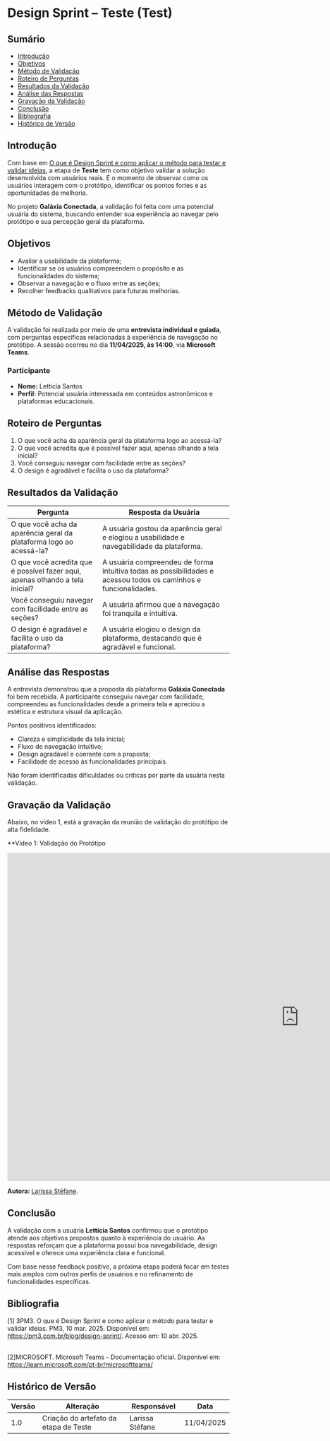 # Design Sprint – Teste (Test)

## Sumário

- [Introdução](#introdução)
- [Objetivos](#objetivos)
- [Método de Validação](#método-de-validação)
- [Roteiro de Perguntas](#roteiro-de-perguntas)
- [Resultados da Validação](#resultados-da-validação)
- [Análise das Respostas](#análise-das-respostas)
- [ Gravação da Validação](#Gravação-da-Validação)
- [Conclusão](#conclusão)
- [Bibliografia](#bibliografia)
- [Histórico de Versão](#histórico-de-versão)

## Introdução

Com base em [O que é Design Sprint e como aplicar o método para testar e validar ideias](https://pm3.com.br/blog/design-sprint/), a etapa de **Teste** tem como objetivo validar a solução desenvolvida com usuários reais. É o momento de observar como os usuários interagem com o protótipo, identificar os pontos fortes e as oportunidades de melhoria.

No projeto **Galáxia Conectada**, a validação foi feita com uma potencial usuária do sistema, buscando entender sua experiência ao navegar pelo protótipo e sua percepção geral da plataforma.

## Objetivos

- Avaliar a usabilidade da plataforma;
- Identificar se os usuários compreendem o propósito e as funcionalidades do sistema;
- Observar a navegação e o fluxo entre as seções;
- Recolher feedbacks qualitativos para futuras melhorias.

## Método de Validação

A validação foi realizada por meio de uma **entrevista individual e guiada**, com perguntas específicas relacionadas à experiência de navegação no protótipo. A sessão ocorreu no dia **11/04/2025, às 14:00**, via **Microsoft Teams**.

### Participante

- **Nome:** Lettícia Santos  
- **Perfil:** Potencial usuária interessada em conteúdos astronômicos e plataformas educacionais.

## Roteiro de Perguntas

1. O que você acha da aparência geral da plataforma logo ao acessá-la?  
2. O que você acredita que é possível fazer aqui, apenas olhando a tela inicial?  
3. Você conseguiu navegar com facilidade entre as seções?  
4. O design é agradável e facilita o uso da plataforma?

## Resultados da Validação

| Pergunta | Resposta da Usuária |
|---------|---------------------|
| O que você acha da aparência geral da plataforma logo ao acessá-la? | A usuária gostou da aparência geral e elogiou a usabilidade e navegabilidade da plataforma. |
| O que você acredita que é possível fazer aqui, apenas olhando a tela inicial? | A usuária compreendeu de forma intuitiva todas as possibilidades e acessou todos os caminhos e funcionalidades. |
| Você conseguiu navegar com facilidade entre as seções? | A usuária afirmou que a navegação foi tranquila e intuitiva. |
| O design é agradável e facilita o uso da plataforma? | A usuária elogiou o design da plataforma, destacando que é agradável e funcional. |

## Análise das Respostas

A entrevista demonstrou que a proposta da plataforma **Galáxia Conectada** foi bem recebida. A participante conseguiu navegar com facilidade, compreendeu as funcionalidades desde a primeira tela e apreciou a estética e estrutura visual da aplicação.

Pontos positivos identificados:
- Clareza e simplicidade da tela inicial;
- Fluxo de navegação intuitivo;
- Design agradável e coerente com a proposta;
- Facilidade de acesso às funcionalidades principais.

Não foram identificadas dificuldades ou críticas por parte da usuária nesta validação.


## Gravação da Validação

Abaixo, no vídeo 1, está a gravação da reunião de validação do protótipo de alta fidelidade.

**Vídeo 1: Validação do Protótipo

<iframe width="1321" height="743" src="https://www.youtube.com/embed/XJielH39rgI" title="Galáxia Conectada - Validação do Protótipo de Alta Fidelidade." frameborder="0" allow="accelerometer; autoplay; clipboard-write; encrypted-media; gyroscope; picture-in-picture; web-share" referrerpolicy="strict-origin-when-cross-origin" allowfullscreen></iframe>

<b> Autora: </b> <a href="https://github.com/SkywalkerSupreme">Larissa Stéfane</a>.

## Conclusão

A validação com a usuária **Lettícia Santos** confirmou que o protótipo atende aos objetivos propostos quanto à experiência do usuário. As respostas reforçam que a plataforma possui boa navegabilidade, design acessível e oferece uma experiência clara e funcional.

Com base nesse feedback positivo, a próxima etapa poderá focar em testes mais amplos com outros perfis de usuários e no refinamento de funcionalidades específicas.

## Bibliografia

<a name="ref1"></a>
	[1] 3PM3. O que é Design Sprint e como aplicar o método para testar e validar ideias. PM3, 10 mar. 2025. Disponível em: https://pm3.com.br/blog/design-sprint/. Acesso em: 10 abr. 2025.


<a name="ref2"></a>  
[2]MICROSOFT. Microsoft Teams - Documentação oficial. Disponível em: https://learn.microsoft.com/pt-br/microsoftteams/

## Histórico de Versão

| Versão | Alteração | Responsável | Data |
|--------|-----------|-------------|------|
| 1.0    | Criação do artefato da etapa de Teste | Larissa Stéfane | 11/04/2025 |
